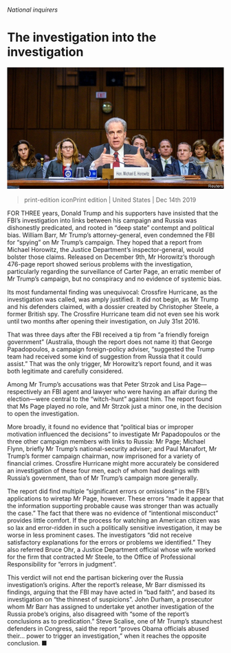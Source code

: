 ###### National inquirers

# The investigation into the investigation 

![image](images/20191214_usp503.jpg) 

> print-edition iconPrint edition | United States | Dec 14th 2019 

FOR THREE years, Donald Trump and his supporters have insisted that the FBI’s investigation into links between his campaign and Russia was dishonestly predicated, and rooted in “deep state” contempt and political bias. William Barr, Mr Trump’s attorney-general, even condemned the FBI for “spying” on Mr Trump’s campaign. They hoped that a report from Michael Horowitz, the Justice Department’s inspector-general, would bolster those claims. Released on December 9th, Mr Horowitz’s thorough 476-page report showed serious problems with the investigation, particularly regarding the surveillance of Carter Page, an erratic member of Mr Trump’s campaign, but no conspiracy and no evidence of systemic bias. 

Its most fundamental finding was unequivocal: Crossfire Hurricane, as the investigation was called, was amply justified. It did not begin, as Mr Trump and his defenders claimed, with a dossier created by Christopher Steele, a former British spy. The Crossfire Hurricane team did not even see his work until two months after opening their investigation, on July 31st 2016. 

That was three days after the FBI received a tip from “a friendly foreign government” (Australia, though the report does not name it) that George Papadopoulos, a campaign foreign-policy adviser, “suggested the Trump team had received some kind of suggestion from Russia that it could assist.” That was the only trigger, Mr Horowitz’s report found, and it was both legitimate and carefully considered. 

Among Mr Trump’s accusations was that Peter Strzok and Lisa Page—respectively an FBI agent and lawyer who were having an affair during the election—were central to the “witch-hunt” against him. The report found that Ms Page played no role, and Mr Strzok just a minor one, in the decision to open the investigation. 

More broadly, it found no evidence that “political bias or improper motivation influenced the decisions” to investigate Mr Papadopoulos or the three other campaign members with links to Russia: Mr Page; Michael Flynn, briefly Mr Trump’s national-security adviser; and Paul Manafort, Mr Trump’s former campaign chairman, now imprisoned for a variety of financial crimes. Crossfire Hurricane might more accurately be considered an investigation of these four men, each of whom had dealings with Russia’s government, than of Mr Trump’s campaign more generally. 

The report did find multiple “significant errors or omissions” in the FBI’s applications to wiretap Mr Page, however. These errors “made it appear that the information supporting probable cause was stronger than was actually the case.” The fact that there was no evidence of “intentional misconduct” provides little comfort. If the process for watching an American citizen was so lax and error-ridden in such a politically sensitive investigation, it may be worse in less prominent cases. The investigators “did not receive satisfactory explanations for the errors or problems we identified.” They also referred Bruce Ohr, a Justice Department official whose wife worked for the firm that contracted Mr Steele, to the Office of Professional Responsibility for “errors in judgment”. 

This verdict will not end the partisan bickering over the Russia investigation’s origins. After the report’s release, Mr Barr dismissed its findings, arguing that the FBI may have acted in “bad faith”, and based its investigation on “the thinnest of suspicions”. John Durham, a prosecutor whom Mr Barr has assigned to undertake yet another investigation of the Russia probe’s origins, also disagreed with “some of the report’s conclusions as to predication.” Steve Scalise, one of Mr Trump’s staunchest defenders in Congress, said the report “proves Obama officials abused their... power to trigger an investigation,” when it reaches the opposite conclusion. ■ 

